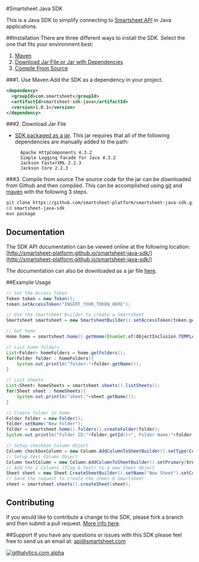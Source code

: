 #Smartsheet Java SDK

This is a Java SDK to simplify connecting to [Smartsheet API](http://www.smartsheet.com/developers/api-documentation) in Java applications.

##Installation
There are three different ways to install the SDK. Select the one that fits your environment best:

1. [Maven](#1-maven)
2. [Download Jar File or Jar with Dependencies](#2-download-jar-file)
3. [Compile From Source](#3-compile-from-source)

###1. Use Maven
Add the SDK as a dependency in your project.

```xml
<dependency>
  <groupId>com.smartsheet</groupId>
  <artifactId>smartsheet-sdk-java</artifactId>
  <version>1.0.1</version>
</dependency>
```

###2. Download Jar File
<!--* [The SDK packaged in a jar with Dependencies](https://oss.sonatype.org/service/local/artifact/maven/redirect?r=releases&g=com.smartsheet&a=smartsheet-sdk-java&v=LATEST) built in.-->
* [SDK packaged as a jar](https://oss.sonatype.org/service/local/artifact/maven/redirect?r=releases&g=com.smartsheet&a=smartsheet-sdk-java&v=LATEST). This jar requires that all of the following dependencies are manually added to the path:

        Apache HttpComponents 4.3.2
        Simple Logging Facade for Java 4.3.2
        Jackson FasterXML 2.2.3
        Jackson Core 2.2.3

###3. Compile from source
The source code for the jar can be downloaded from Github and then compiled. This can be accomplished using [git](http://git-scm.com/) and [maven](http://maven.apache.org/) with the following 3 steps.

```bash
git clone https://github.com/smartsheet-platform/smartsheet-java-sdk.git
cd smartsheet-java-sdk
mvn package
```

## Documentation
The SDK API documentation can be viewed online at the following location: [http://smartsheet-platform.github.io/smartsheet-java-sdk/](http://smartsheet-platform.github.io/smartsheet-java-sdk/)

The documentation can also be downloaded as a jar file [here](http://oss.sonatype.org/service/local/artifact/maven/redirect?r=releases&g=com.smartsheet&a=smartsheet-sdk-java&v=LATEST&c=javadoc).

##Example Usage

```java
// Set the Access Token
Token token = new Token();
token.setAccessToken("INSERT_YOUR_TOKEN_HERE");

// Use the Smartsheet Builder to create a Smartsheet
Smartsheet smartsheet = new SmartsheetBuilder().setAccessToken(token.getAccessToken()).build();

// Get home
Home home = smartsheet.home().getHome(EnumSet.of(ObjectInclusion.TEMPLATES));

// List home folders
List<Folder> homeFolders = home.getFolders();
for(Folder folder : homeFolders){
    System.out.println("folder:"+folder.getName());
}

// List Sheets
List<Sheet> homeSheets = smartsheet.sheets().listSheets();
for(Sheet sheet : homeSheets){
    System.out.println("sheet:"+sheet.getName());
}

// Create folder in home
Folder folder = new Folder();
folder.setName("New Folder");
folder = smartsheet.home().folders().createFolder(folder);
System.out.println("Folder ID:"+folder.getId()+", Folder Name:"+folder.getName());

// Setup checkbox Column Object
Column checkboxColumn = new Column.AddColumnToSheetBuilder().setType(ColumnType.CHECKBOX).setTitle("Finished").build();
// Setup text Column Object
Column textColumn = new Column.AddColumnToSheetBuilder().setPrimary(true).setTitle("To Do List").setType(ColumnType.TEXT_NUMBER).build();
// Add the 2 Columns (flag & text) to a new Sheet Object
Sheet sheet = new Sheet.CreateSheetBuilder().setName("New Sheet").setColumns(Arrays.asList(checkboxColumn, textColumn)).build();
// Send the request to create the sheet @ Smartsheet
sheet = smartsheet.sheets().createSheet(sheet);
```

## Contributing
If you would like to contribute a change to the SDK, please fork a branch and then submit a pull request. [More info here](https://help.github.com/articles/using-pull-requests).

##Support
If you have any questions or issues with this SDK please feel free to send us an email at: api@smartsheet.com


[![githalytics.com alpha](https://cruel-carlota.pagodabox.com/4b2c0d7b11c532fb1693dec0e5f300d5 "githalytics.com")](http://githalytics.com/smartsheet-platform/smartsheet-java-sdk)
